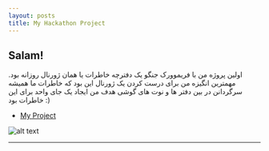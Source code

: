 ```yaml
---
layout: posts
title: My Hackathon Project
---
```


## Salam!

اولین پروژه من با فریموورک جنگو یک دفترچه خاطرات یا همان ژورنال روزانه بود.
مهمترین انگیزه من برای درست کردن یک ژورنال این بود که خاطرات ما همیشه سرگردانن در بین دفتر ها و نوت های گوشی
هدف من ایجاد یک جای واحد برای این خاطرات بود :)

* [My Project](http://96551056.pythonanywhere.com/)

![alt text](../assets/images/Screenshot(52).png "project Picture")






---
